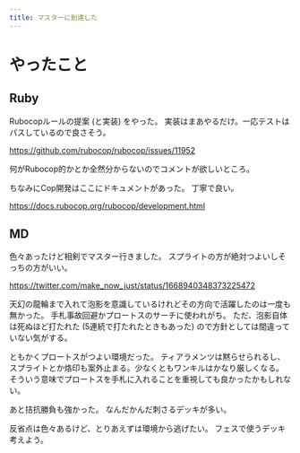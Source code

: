```yaml
---
title: マスターに到達した
---
```


# やったこと

## Ruby

Rubocopルールの提案 (と実装) をやった。
実装はまあやるだけ。一応テストはパスしているので良さそう。

<https://github.com/rubocop/rubocop/issues/11952>

何がRubocop的かとか全然分からないのでコメントが欲しいところ。

ちなみにCop開発はここにドキュメントがあった。
丁寧で良い。

<https://docs.rubocop.org/rubocop/development.html>

## MD

色々あったけど相剣でマスター行きました。
スプライトの方が絶対つよいしそっちの方がいい。

<https://twitter.com/make_now_just/status/1668940348373225472>

天幻の龍輪まで入れて泡影を意識しているけれどその方向で活躍したのは一度も無かった。
手札事故回避かプロートスのサーチに使われがち。
ただ、泡影自体は死ぬほど打たれた (5連続で打たれたときもあった) ので方針としては間違っていない気がする。

ともかくプロートスがつよい環境だった。
ティアラメンツは黙らせられるし、スプライトとか烙印も案外止まる。少なくともワンキルはかなり厳しくなる。
そういう意味でプロートスを手札に入れることを重視しても良かったかもしれない。

あと拮抗勝負も強かった。
なんだかんだ刺さるデッキが多い。

反省点は色々あるけど、とりあえずは環境から逃げたい。
フェスで使うデッキ考えよう。

